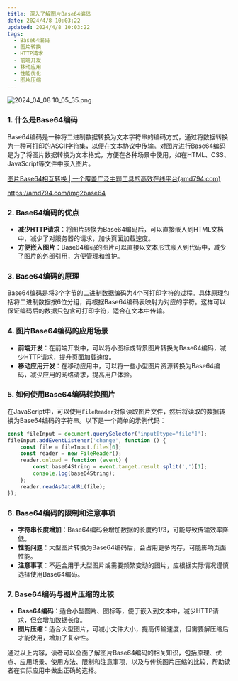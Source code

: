```yaml
---
title: 深入了解图片Base64编码
date: 2024/4/8 10:03:22
updated: 2024/4/8 10:03:22
tags:
  - Base64编码
  - 图片转换
  - HTTP请求
  - 前端开发
  - 移动应用
  - 性能优化
  - 图片压缩
---
```



<img src="https://static.amd794.com/blog/images/2024_04_08 10_05_35.png@blog" title="2024_04_08 10_05_35.png" alt="2024_04_08 10_05_35.png"/>

### 1. 什么是Base64编码

Base64编码是一种将二进制数据转换为文本字符串的编码方式，通过将数据转换为一种可打印的ASCII字符集，以便在文本协议中传输。对图片进行Base64编码是为了将图片数据转换为文本格式，方便在各种场景中使用，如在HTML、CSS、JavaScript等文件中嵌入图片。

[图片Base64相互转换 | 一个覆盖广泛主题工具的高效在线平台(amd794.com)](https://amd794.com/img2base64)

https://amd794.com/img2base64

### 2. Base64编码的优点

- **减少HTTP请求**：将图片转换为Base64编码后，可以直接嵌入到HTML文档中，减少了对服务器的请求，加快页面加载速度。
- **方便嵌入图片**：Base64编码的图片可以直接以文本形式嵌入到代码中，减少了图片的外部引用，方便管理和维护。

### 3. Base64编码的原理

Base64编码是将3个字节的二进制数据编码为4个可打印字符的过程。具体原理包括将二进制数据按6位分组，再根据Base64编码表映射为对应的字符。这样可以保证编码后的数据只包含可打印字符，适合在文本中传输。

### 4. 图片Base64编码的应用场景

- **前端开发**：在前端开发中，可以将小图标或背景图片转换为Base64编码，减少HTTP请求，提升页面加载速度。
- **移动应用开发**：在移动应用中，可以将一些小型图片资源转换为Base64编码，减少应用的网络请求，提高用户体验。

### 5. 如何使用Base64编码转换图片

在JavaScript中，可以使用`FileReader`对象读取图片文件，然后将读取的数据转换为Base64编码的字符串。以下是一个简单的示例代码：

```javascript
const fileInput = document.querySelector('input[type="file"]');
fileInput.addEventListener('change', function () {
    const file = fileInput.files[0];
    const reader = new FileReader();
    reader.onload = function (event) {
        const base64String = event.target.result.split(',')[1];
        console.log(base64String);
    };
    reader.readAsDataURL(file);
});
```

### 6. Base64编码的限制和注意事项

- **字符串长度增加**：Base64编码会增加数据的长度约1/3，可能导致传输效率降低。
- **性能问题**：大型图片转换为Base64编码后，会占用更多内存，可能影响页面性能。
- **注意事项**：不适合用于大型图片或需要频繁变动的图片，应根据实际情况谨慎选择使用Base64编码。

### 7. Base64编码与图片压缩的比较

- **Base64编码**：适合小型图片、图标等，便于嵌入到文本中，减少HTTP请求，但会增加数据长度。
- **图片压缩**：适合大型图片，可减小文件大小，提高传输速度，但需要解压缩后才能使用，增加了复杂性。

通过以上内容，读者可以全面了解图片Base64编码的相关知识，包括原理、优点、应用场景、使用方法、限制和注意事项，以及与传统图片压缩的比较，帮助读者在实际应用中做出正确的选择。